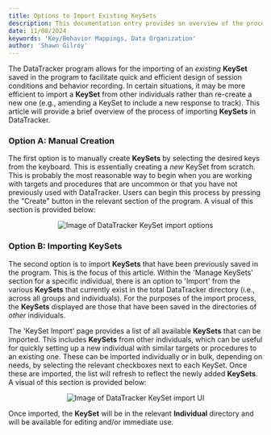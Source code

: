 ```yaml
---
title: Options to Import Existing KeySets
description: This documentation entry provides an overview of the process of importing existing KeySets in DataTracker, including the purpose, benefits, and steps to import KeySets from other individuals.
date: 11/08/2024
keywords: 'Key/Behavior Mappings, Data Organization'
author: 'Shawn Gilroy'
---
```


The DataTracker program allows for the importing of an _existing_ **KeySet** saved in the program to facilitate quick and efficient design of session conditions and behavior recording. In certain situations, it may be more efficient to import a **KeySet** from other individuals rather than re-create a new one (e.g., amending a KeySet to include a new response to track). This article will provide a brief overview of the process of importing **KeySets** in DataTracker.

### Option A: Manual Creation

The first option is to manually create **KeySets** by selecting the desired keys from the keyboard. This is essentially creating a _new_ KeySet from scratch. This is probably the most reasonable way to begin when you are working with targets and procedures that are uncommon or that you have not previously used with DataTracker. Users can begin this process by pressing the "Create" button in the relevant section of the program. A visual of this section is provided below:

<div align="center" width="100%">
    <img src="docs/keyboards_ui.png" alt="Image of DataTracker KeySet import options"/>
</div>

### Option B: Importing KeySets

The second option is to import **KeySets** that have been previously saved in the program. This is the focus of this article. Within the 'Manage KeySets' section for a specific individual, there is an option to 'Import' from the various **KeySets** that currently exist in the total DataTracker directory (i.e., across all groups and individuals). For the purposes of the import process, the **KeySets** displayed are those that have been saved in the directories of _other_ individuals.

The 'KeySet Import' page provides a list of all available **KeySets** that can be imported. This includes **KeySets** from other individuals, which can be useful for quickly setting up a new individual with similar targets or procedures to an existing one. These can be imported individually or in bulk, depending on needs, by selecting the relevant checkboxes next to each KeySet. Once these are imported, the list will refresh to reflect the newly added **KeySets**. A visual of this section is provided below:

<div align="center" width="100%">
    <img src="docs/preview_import_keyset_ui.png" alt="Image of DataTracker KeySet import UI"/>
</div>

Once imported, the **KeySet** will be in the relevant **Individual** directory and will be available for editing and/or immediate use.
